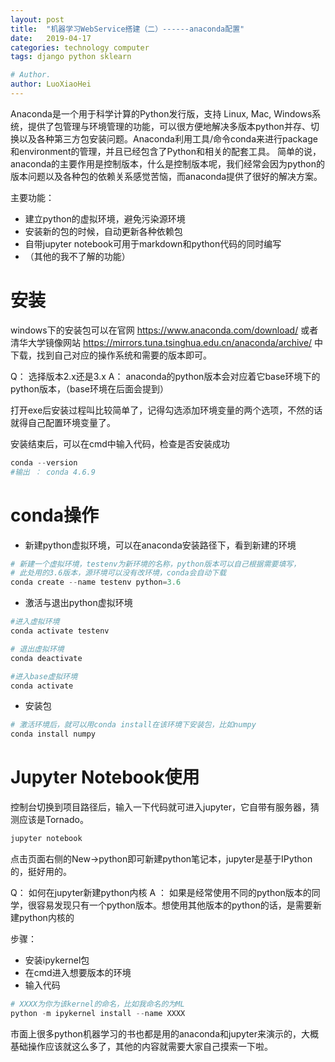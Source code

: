 ```yaml
---
layout: post
title:  "机器学习WebService搭建（二）------anaconda配置"
date:   2019-04-17
categories: technology computer
tags: django python sklearn

# Author.
author: LuoXiaoHei
---
```

Anaconda是一个用于科学计算的Python发行版，支持 Linux, Mac, Windows系统，提供了包管理与环境管理的功能，可以很方便地解决多版本python并存、切换以及各种第三方包安装问题。Anaconda利用工具/命令conda来进行package和environment的管理，并且已经包含了Python和相关的配套工具。
简单的说，anaconda的主要作用是控制版本，什么是控制版本呢，我们经常会因为python的版本问题以及各种包的依赖关系感觉苦恼，而anaconda提供了很好的解决方案。<!-- more -->

主要功能： 
-  建立python的虚拟环境，避免污染源环境
-  安装新的包的时候，自动更新各种依赖包
-  自带jupyter notebook可用于markdown和python代码的同时编写
- （其他的我不了解的功能）

# 安装
windows下的安装包可以在官网 https://www.anaconda.com/download/ 或者清华大学镜像网站 https://mirrors.tuna.tsinghua.edu.cn/anaconda/archive/ 中下载，找到自己对应的操作系统和需要的版本即可。

Q： 选择版本2.x还是3.x
A： anaconda的python版本会对应着它base环境下的python版本，（base环境在后面会提到）

打开exe后安装过程叫比较简单了，记得勾选添加环境变量的两个选项，不然的话就得自己配置环境变量了。

安装结束后，可以在cmd中输入代码，检查是否安装成功

```python
conda --version 
#输出 ： conda 4.6.9
```
# conda操作
- 新建python虚拟环境，可以在anaconda安装路径下，看到新建的环境

```python
# 新建一个虚拟环境，testenv为新环境的名称，python版本可以自己根据需要填写，
# 此处用的3.6版本，源环境可以没有改环境，conda会自动下载
conda create --name testenv python=3.6
```

- 激活与退出python虚拟环境

```python
#进入虚拟环境
conda activate testenv

# 退出虚拟环境
conda deactivate

#进入base虚拟环境
conda activate 
```

- 安装包

```python
# 激活环境后，就可以用conda install在该环境下安装包，比如numpy
conda install numpy
```

# Jupyter Notebook使用
控制台切换到项目路径后，输入一下代码就可进入jupyter，它自带有服务器，猜测应该是Tornado。

```python 
jupyter notebook
```

点击页面右侧的New->python即可新建python笔记本，jupyter是基于IPython的，挺好用的。

Q： 如何在jupyter新建python内核
A ： 如果是经常使用不同的python版本的同学，很容易发现只有一个python版本。想使用其他版本的python的话，是需要新建python内核的

步骤：
- 安装ipykernel包
- 在cmd进入想要版本的环境
- 输入代码

```python
# XXXX为你为该kernel的命名，比如我命名的为ML
python -m ipykernel install --name XXXX
```
市面上很多python机器学习的书也都是用的anaconda和jupyter来演示的，大概基础操作应该就这么多了，其他的内容就需要大家自己摸索一下啦。
